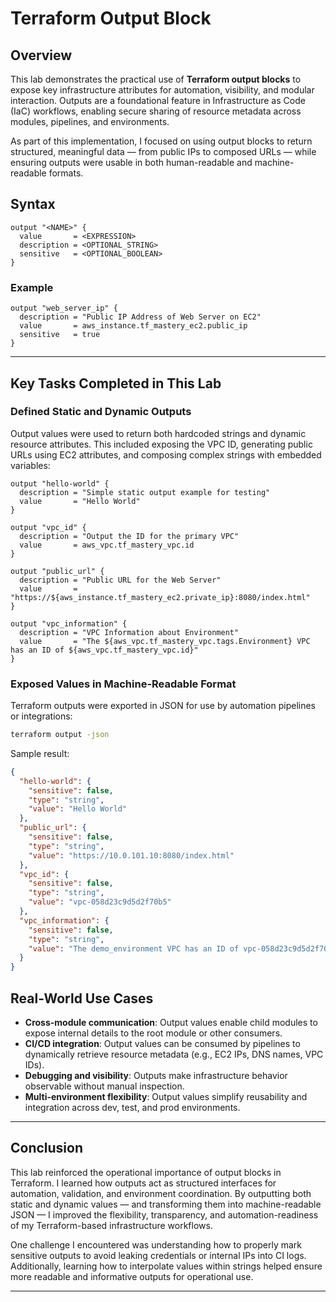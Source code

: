# Terraform Output Block

## Overview

This lab demonstrates the practical use of **Terraform output blocks** to expose key infrastructure attributes for automation, visibility, and modular interaction. Outputs are a foundational feature in Infrastructure as Code (IaC) workflows, enabling secure sharing of resource metadata across modules, pipelines, and environments.

As part of this implementation, I focused on using output blocks to return structured, meaningful data — from public IPs to composed URLs — while ensuring outputs were usable in both human-readable and machine-readable formats.

## Syntax

```hcl
output "<NAME>" {
  value       = <EXPRESSION>
  description = <OPTIONAL_STRING>
  sensitive   = <OPTIONAL_BOOLEAN>
}
```

### Example

```hcl
output "web_server_ip" {
  description = "Public IP Address of Web Server on EC2"
  value       = aws_instance.tf_mastery_ec2.public_ip
  sensitive   = true
}
```

---

## Key Tasks Completed in This Lab

### Defined Static and Dynamic Outputs

Output values were used to return both hardcoded strings and dynamic resource attributes. This included exposing the VPC ID, generating public URLs using EC2 attributes, and composing complex strings with embedded variables:

```hcl
output "hello-world" {
  description = "Simple static output example for testing"
  value       = "Hello World"
}

output "vpc_id" {
  description = "Output the ID for the primary VPC"
  value       = aws_vpc.tf_mastery_vpc.id
}

output "public_url" {
  description = "Public URL for the Web Server"
  value       = "https://${aws_instance.tf_mastery_ec2.private_ip}:8080/index.html"
}

output "vpc_information" {
  description = "VPC Information about Environment"
  value       = "The ${aws_vpc.tf_mastery_vpc.tags.Environment} VPC has an ID of ${aws_vpc.tf_mastery_vpc.id}"
}
```

### Exposed Values in Machine-Readable Format

Terraform outputs were exported in JSON for use by automation pipelines or integrations:

```bash
terraform output -json
```

Sample result:

```json
{
  "hello-world": {
    "sensitive": false,
    "type": "string",
    "value": "Hello World"
  },
  "public_url": {
    "sensitive": false,
    "type": "string",
    "value": "https://10.0.101.10:8080/index.html"
  },
  "vpc_id": {
    "sensitive": false,
    "type": "string",
    "value": "vpc-058d23c9d5d2f70b5"
  },
  "vpc_information": {
    "sensitive": false,
    "type": "string",
    "value": "The demo_environment VPC has an ID of vpc-058d23c9d5d2f70b5"
  }
}
```

## Real-World Use Cases

- **Cross-module communication**: Output values enable child modules to expose internal details to the root module or other consumers.
- **CI/CD integration**: Output values can be consumed by pipelines to dynamically retrieve resource metadata (e.g., EC2 IPs, DNS names, VPC IDs).
- **Debugging and visibility**: Outputs make infrastructure behavior observable without manual inspection.
- **Multi-environment flexibility**: Output values simplify reusability and integration across dev, test, and prod environments.

---

## Conclusion

This lab reinforced the operational importance of output blocks in Terraform. I learned how outputs act as structured interfaces for automation, validation, and environment coordination. By outputting both static and dynamic values — and transforming them into machine-readable JSON — I improved the flexibility, transparency, and automation-readiness of my Terraform-based infrastructure workflows.

One challenge I encountered was understanding how to properly mark sensitive outputs to avoid leaking credentials or internal IPs into CI logs. Additionally, learning how to interpolate values within strings helped ensure more readable and informative outputs for operational use.

---
